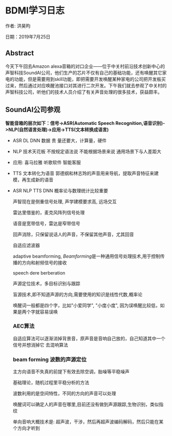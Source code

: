 # BDMI学习日志

作者: 洪昊昀

日期：2019年7月25日

## Abstract

今天下午回去Amazon alexa音箱的对口企业——位于中关村前沿技术创新中心的声智科技SoundAI公司，他们生产的芯片不仅有自己的基础功能，还有唤醒其它家电的功能，但是需要用到skill功能，即把需要开发唤醒某种家电的公司把开发板买过来，然后通过对应唤醒池接口对其进行二次开发。下午我们就去参观了中关村的声智科技公司，听他们的技术人员介绍了有关声音处理的很多技术，获益颇丰。

## SoundAI公司参观

**智能音箱的层次如下：信号->ASR(Automatic Speech Recognition,语音识别)->NLP(自然语言处理)->应用->TTS(文本转换成语言)**

- ASR DL DNN 数据 贵 量还要大，计算量，硬件

- NLP 技术天花板 不按规定语法说 不能根据场景来说 通用场景下与人差距大

- 应用: 喜马拉雅 听歌软件 智能客服

- TTS 文本转化为语音 郭德纲和林志玲的声音用来导航，提取声音特征来建模，再生成新的语音

- ASR NLP TTS DNN 概率论与数理统计比较重要

  声智现在是侧重信号处理, 声学建模要求高, 远场交互

  雷达里借鉴的，麦克风阵列信号处理

  语音是宽带信号，雷达是窄带信号

  回声消除，只保留说话人的声音，不保留其他声音，尤其回音

  自适应滤波器

  adaptive beamforming, *Beamforming*是一种通用信号处理技术,用于控制传播的方向和射频信号的接收

  speech dere berberation

  声源定位技术，多目标识别与跟踪

  盲源技术,即不知道声源的方向,需要使用的知识是线性代数,概率论

  唤醒词一般都是四个字，比如"小爱同学", "小度小度", 因为误唤醒比较低，如果是两个字就容易误唤

  ### AEC算法

  自适应算法可以逐渐消掉背景音，原声音是音响自己放的，自己知道其中一个信号并想消掉它
  去混响算法

  ### beam forming 波数的声源定位

  主方向语音不失真的前提下有效去除空调，胎噪等平稳噪声

  基础理论，随机过程里平稳分析的方法

  波数利用的是空间特性，不同的方向的声音可以处理

  唤醒词可以确定人的声音在哪里,目前还没有做到声源跟踪,生物识别，类似指纹

  单向音响大概技术是: 超声波，干涉，然后再超声波编码解码，然后只能在某个方向才听到